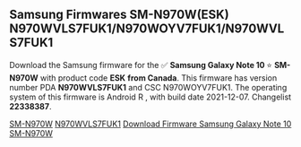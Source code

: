 <h2>Samsung Firmwares SM-N970W(ESK) N970WVLS7FUK1/N970WOYV7FUK1/N970WVLS7FUK1</h2>
Download the Samsung firmware for the ✅ <strong>Samsung Galaxy Note 10 </strong> ⭐ <strong>SM-N970W</strong> with product code <strong>ESK</strong> <strong> from Canada</strong>. This firmware has version number PDA <strong>N970WVLS7FUK1</strong> and CSC N970WOYV7FUK1. The operating system of this firmware is Android R , with build date 2021-12-07. Changelist <strong>22338387</strong>.


[SM-N970W](https://samfirm.shop/samsung/model/SM-N970W)
[N970WVLS7FUK1](https://samfirm.shop/samsung/pda/N970WVLS7FUK1)
[Download Firmware Samsung Galaxy Note 10 SM-N970W](https://samfirm.shop/samsung/firmware/480651)
